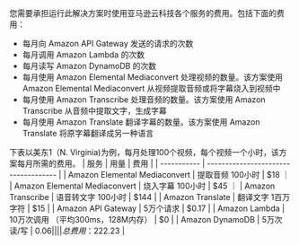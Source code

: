 您需要承担运行此解决方案时使用亚马逊云科技各个服务的费用。包括下面的费用：

- 每月向 Amazon API Gateway 发送的请求的次数
- 每月调用 Amazon Lambda 的次数
- 每月读写 Amazon DynamoDB 的次数
- 每月使用 Amazon Elemental Mediaconvert 处理视频的数量。该方案使用 Amazon Elemental Mediaconvert 从视频提取音频或将字幕烧入到视频中
- 每月使用 Amazon Transcribe 处理音频的数量。该方案使用 Amazon Transcribe 从音频中提取文字，生成字幕
- 每月使用 Amazon Translate 翻译字幕的数量。该方案使用 Amazon Translate 将原字幕翻译成另一种语言

下表以美东1（N. Virginia)为例，每月处理100个视频，每个视频一个小时，该方案每月所需的费用。
| 服务        | 用量                          | 费用     |
| ----------- | ------------------------------------ |
| Amazon Elemental Mediaconvert       | 提取音频 100小时        |   $18    ｜
| Amazon Elemental Mediaconvert       | 烧入字幕 100小时        |   $45    ｜
| Amazon Transcribe                   | 语音转文字 100小时       |   $144   |
| Amazon Translate                    | 翻译文字 1百万字符       |   $15    |
| Amazon API Gateway                  | 5万个请求               |   $0.17  |
| Amazon Lambda                       | 10万次调用 （平均300ms，128M内存）               |   $0  |
| Amazon DynamoDB                     | 5万次读/写               |   $0.06   |
|                                     |                       |   总费用：$222.23   |